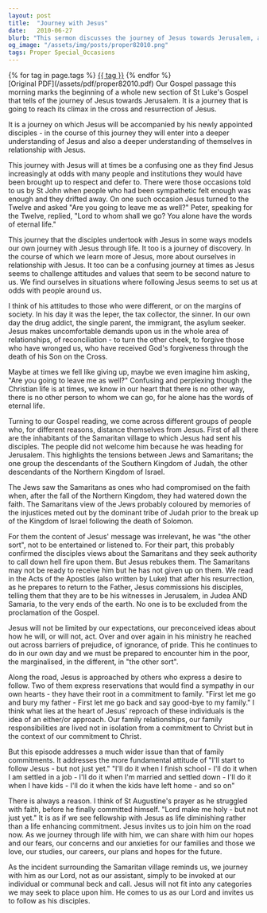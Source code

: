 ```yaml
---
layout: post
title:  "Journey with Jesus"
date:   2010-06-27
blurb: "This sermon discusses the journey of Jesus towards Jerusalem, accompanied by his disciples. It draws parallels between this journey and our own life journey with Jesus, highlighting the challenges and the discoveries made along the way. The sermon emphasizes Jesus' inclusive approach, reaching out to all, and the need for immediate commitment to follow Him."
og_image: "/assets/img/posts/proper82010.png"
tags: Proper Special_Occasions
---    
```

<div class="tag-pills">
    {% for tag in page.tags %}
    <a href="{{ site.baseurl }}/tag/{{ tag | slugify }}" class="tag-pill">{{ tag }}</a>
    {% endfor %}
</div>
[Original PDF](/assets/pdf/proper82010.pdf)
Our Gospel passage this morning marks the beginning of a whole new section of St Luke's Gospel that tells of the journey of Jesus towards Jerusalem. It is a journey that is going to reach its climax in the cross and resurrection of Jesus.

It is a journey on which Jesus will be accompanied by his newly appointed disciples - in the course of this journey they will enter into a deeper understanding of Jesus and also a deeper understanding of themselves in relationship with Jesus.

This journey with Jesus will at times be a confusing one as they find Jesus increasingly at odds with many people and institutions they would have been brought up to respect and defer to. There were those occasions told to us by St John when people who had been sympathetic felt enough was enough and they drifted away. On one such occasion Jesus turned to the Twelve and asked "Are you going to leave me as well?" Peter, speaking for the Twelve, replied, "Lord to whom shall we go? You alone have the words of eternal life."

This journey that the disciples undertook with Jesus in some ways models our own journey with Jesus through life. It too is a journey of discovery. In the course of which we learn more of Jesus, more about ourselves in relationship with Jesus. It too can be a confusing journey at times as Jesus seems to challenge attitudes and values that seem to be second nature to us. We find ourselves in situations where following Jesus seems to set us at odds with people around us.

I think of his attitudes to those who were different, or on the margins of society. In his day it was the leper, the tax collector, the sinner. In our own day the drug addict, the single parent, the immigrant, the asylum seeker. Jesus makes uncomfortable demands upon us in the whole area of relationships, of reconciliation - to turn the other cheek, to forgive those who have wronged us, who have received God's forgiveness through the death of his Son on the Cross.

Maybe at times we fell like giving up, maybe we even imagine him asking, "Are you going to leave me as well?" Confusing and perplexing though the Christian life is at times, we know in our heart that there is no other way, there is no other person to whom we can go, for he alone has the words of eternal life.

Turning to our Gospel reading, we come across different groups of people who, for different reasons, distance themselves from Jesus. First of all there are the inhabitants of the Samaritan village to which Jesus had sent his disciples. The people did not welcome him because he was heading for Jerusalem. This highlights the tensions between Jews and Samaritans; the one group the descendants of the Southern Kingdom of Judah, the other descendants of the Northern Kingdom of Israel.

The Jews saw the Samaritans as ones who had compromised on the faith when, after the fall of the Northern Kingdom, they had watered down the faith. The Samaritans view of the Jews probably coloured by memories of the injustices meted out by the dominant tribe of Judah prior to the break up of the Kingdom of Israel following the death of Solomon.

For them the content of Jesus' message was irrelevant, he was "the other sort", not to be entertained or listened to. For their part, this probably confirmed the disciples views about the Samaritans and they seek authority to call down hell fire upon them. But Jesus rebukes them. The Samaritans may not be ready to receive him but he has not given up on them. We read in the Acts of the Apostles (also written by Luke) that after his resurrection, as he prepares to return to the Father, Jesus commissions his disciples, telling them that they are to be his witnesses in Jerusalem, in Judea AND Samaria, to the very ends of the earth. No one is to be excluded from the proclamation of the Gospel.

Jesus will not be limited by our expectations, our preconceived ideas about how he will, or will not, act. Over and over again in his ministry he reached out across barriers of prejudice, of ignorance, of pride. This he continues to do in our own day and we must be prepared to encounter him in the poor, the marginalised, in the different, in "the other sort".

Along the road, Jesus is approached by others who express a desire to follow. Two of them express reservations that would find a sympathy in our own hearts - they have their root in a commitment to family. "First let me go and bury my father - First let me go back and say good-bye to my family." I think what lies at the heart of Jesus' reproach of these individuals is the idea of an either/or approach. Our family relationships, our family responsibilities are lived not in isolation from a commitment to Christ but in the context of our commitment to Christ.

But this episode addresses a much wider issue than that of family commitments. It addresses the more fundamental attitude of "I'll start to follow Jesus - but not just yet." "I'll do it when I finish school - I'll do it when I am settled in a job - I'll do it when I'm married and settled down - I'll do it when I have kids - I'll do it when the kids have left home - and so on"

There is always a reason. I think of St Augustine's prayer as he struggled with faith, before he finally committed himself. "Lord make me holy - but not just yet." It is as if we see fellowship with Jesus as life diminishing rather than a life enhancing commitment. Jesus invites us to join him on the road now. As we journey through life with him, we can share with him our hopes and our fears, our concerns and our anxieties for our families and those we love, our studies, our careers, our plans and hopes for the future.

As the incident surrounding the Samaritan village reminds us, we journey with him as our Lord, not as our assistant, simply to be invoked at our individual or communal beck and call. Jesus will not fit into any categories we may seek to place upon him. He comes to us as our Lord and invites us to follow as his disciples.
